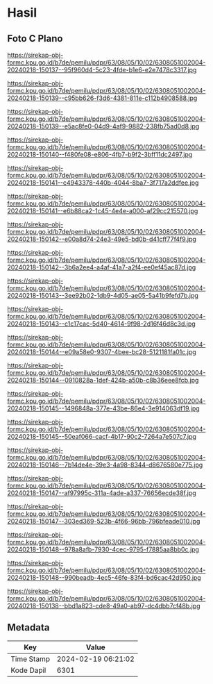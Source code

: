 # Hasil

## Foto C Plano

https://sirekap-obj-formc.kpu.go.id/b7de/pemilu/pdpr/63/08/05/10/02/6308051002004-20240218-150137--95f960d4-5c23-4fde-b1e6-e2e7478c3317.jpg

https://sirekap-obj-formc.kpu.go.id/b7de/pemilu/pdpr/63/08/05/10/02/6308051002004-20240218-150139--c95bb626-f3d6-4381-811e-c112b4908588.jpg

https://sirekap-obj-formc.kpu.go.id/b7de/pemilu/pdpr/63/08/05/10/02/6308051002004-20240218-150139--e5ac8fe0-04d9-4af9-9882-238fb75ad0d8.jpg

https://sirekap-obj-formc.kpu.go.id/b7de/pemilu/pdpr/63/08/05/10/02/6308051002004-20240218-150140--f480fe08-e806-4fb7-b9f2-3bff11dc2497.jpg

https://sirekap-obj-formc.kpu.go.id/b7de/pemilu/pdpr/63/08/05/10/02/6308051002004-20240218-150141--c4943378-440b-4044-8ba7-3f717a2ddfee.jpg

https://sirekap-obj-formc.kpu.go.id/b7de/pemilu/pdpr/63/08/05/10/02/6308051002004-20240218-150141--e6b88ca2-1c45-4e4e-a000-af29cc215570.jpg

https://sirekap-obj-formc.kpu.go.id/b7de/pemilu/pdpr/63/08/05/10/02/6308051002004-20240218-150142--e00a8d74-24e3-49e5-bd0b-d41cff77f4f9.jpg

https://sirekap-obj-formc.kpu.go.id/b7de/pemilu/pdpr/63/08/05/10/02/6308051002004-20240218-150142--3b6a2ee4-a4af-41a7-a2f4-ee0ef45ac87d.jpg

https://sirekap-obj-formc.kpu.go.id/b7de/pemilu/pdpr/63/08/05/10/02/6308051002004-20240218-150143--3ee92b02-1db9-4d05-ae05-5a41b9fefd7b.jpg

https://sirekap-obj-formc.kpu.go.id/b7de/pemilu/pdpr/63/08/05/10/02/6308051002004-20240218-150143--c1c17cac-5d40-4614-9f98-2d16f46d8c3d.jpg

https://sirekap-obj-formc.kpu.go.id/b7de/pemilu/pdpr/63/08/05/10/02/6308051002004-20240218-150144--e09a58e0-9307-4bee-bc28-5121181fa01c.jpg

https://sirekap-obj-formc.kpu.go.id/b7de/pemilu/pdpr/63/08/05/10/02/6308051002004-20240218-150144--0910828a-1def-424b-a50b-c8b36eee8fcb.jpg

https://sirekap-obj-formc.kpu.go.id/b7de/pemilu/pdpr/63/08/05/10/02/6308051002004-20240218-150145--1496848a-377e-43be-86e4-3e914063df19.jpg

https://sirekap-obj-formc.kpu.go.id/b7de/pemilu/pdpr/63/08/05/10/02/6308051002004-20240218-150145--50eaf066-cacf-4b17-90c2-7264a7e507c7.jpg

https://sirekap-obj-formc.kpu.go.id/b7de/pemilu/pdpr/63/08/05/10/02/6308051002004-20240218-150146--7b14de4e-39e3-4a98-8344-d8676580e775.jpg

https://sirekap-obj-formc.kpu.go.id/b7de/pemilu/pdpr/63/08/05/10/02/6308051002004-20240218-150147--af97995c-311a-4ade-a337-76656ecde38f.jpg

https://sirekap-obj-formc.kpu.go.id/b7de/pemilu/pdpr/63/08/05/10/02/6308051002004-20240218-150147--303ed369-523b-4f66-96bb-796bfeade010.jpg

https://sirekap-obj-formc.kpu.go.id/b7de/pemilu/pdpr/63/08/05/10/02/6308051002004-20240218-150148--978a8afb-7930-4cec-9795-f7885aa8bb0c.jpg

https://sirekap-obj-formc.kpu.go.id/b7de/pemilu/pdpr/63/08/05/10/02/6308051002004-20240218-150148--990beadb-4ec5-46fe-83f4-bd6cac42d950.jpg

https://sirekap-obj-formc.kpu.go.id/b7de/pemilu/pdpr/63/08/05/10/02/6308051002004-20240218-150138--bbd1a823-cde8-49a0-ab97-dc4dbb7cf48b.jpg


## Metadata

| Key        | Value               |
| ---------- | ------------------- |
| Time Stamp | 2024-02-19 06:21:02 |
| Kode Dapil | 6301                |



